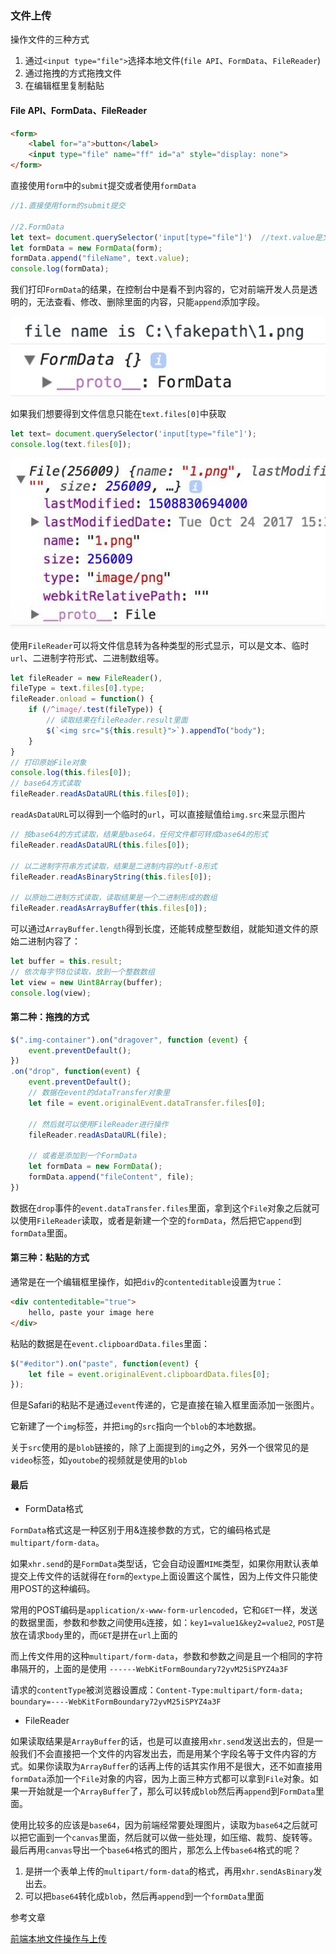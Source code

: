 ### 文件上传

操作文件的三种方式

1. 通过`<input type="file">`选择本地文件(`file API`、`FormData`、`FileReader`)
2. 通过拖拽的方式拖拽文件
3. 在编辑框里复制黏贴

#### File API、FormData、FileReader

```html
<form>
    <label for="a">button</label>
	<input type="file" name="ff" id="a" style="display: none">
</form>
```

直接使用`form`中的`submit`提交或者使用`formData`

```js
//1.直接使用form的submit提交

//2.FormData
let text= document.querySelector('input[type="file"]')	//text.value是文件的名字，不是文件内容
let formData = new FormData(form);
formData.append("fileName", text.value);
console.log(formData);
```

我们打印`FormData`的结果，在控制台中是看不到内容的，它对前端开发人员是透明的，无法查看、修改、删除里面的内容，只能`append`添加字段。

![](./images/fileup.jpeg)

如果我们想要得到文件信息只能在`text.files[0]`中获取

```js
let text= document.querySelector('input[type="file"]');
console.log(text.files[0]);
```

![](./images/file2.jpeg)

使用`FileReader`可以将文件信息转为各种类型的形式显示，可以是文本、临时`url`、二进制字符形式、二进制数组等。

```js
let fileReader = new FileReader(),
fileType = text.files[0].type;
fileReader.onload = function() {
    if (/^image/.test(fileType)) {
        // 读取结果在fileReader.result里面
        $(`<img src="${this.result}">`).appendTo("body");
    }
}
// 打印原始File对象
console.log(this.files[0]);
// base64方式读取
fileReader.readAsDataURL(this.files[0]);
```

`readAsDataURL`可以得到一个临时的`url`，可以直接赋值给`img.src`来显示图片

```js
// 按base64的方式读取，结果是base64，任何文件都可转成base64的形式
fileReader.readAsDataURL(this.files[0]);

// 以二进制字符串方式读取，结果是二进制内容的utf-8形式
fileReader.readAsBinaryString(this.files[0]);

// 以原始二进制方式读取，读取结果是一个二进制形成的数组
fileReader.readAsArrayBuffer(this.files[0]);
```

可以通过`ArrayBuffer.length`得到长度，还能转成整型数组，就能知道文件的原始二进制内容了：

```js
let buffer = this.result;
// 依次每字节8位读取，放到一个整数数组
let view = new Uint8Array(buffer);
console.log(view);
```

#### 第二种：拖拽的方式

```js
$(".img-container").on("dragover", function (event) {
    event.preventDefault();
})
.on("drop", function(event) {
    event.preventDefault();
    // 数据在event的dataTransfer对象里
    let file = event.originalEvent.dataTransfer.files[0];

    // 然后就可以使用FileReader进行操作
    fileReader.readAsDataURL(file);

    // 或者是添加到一个FormData
    let formData = new FormData();
    formData.append("fileContent", file);
})
```

数据在`drop`事件的`event.dataTransfer.files`里面，拿到这个`File`对象之后就可以使用`FileReader`读取，或者是新建一个空的`formData`，然后把它`append`到`formData`里面。

#### 第三种：粘贴的方式

通常是在一个编辑框里操作，如把`div`的`contenteditable`设置为`true`：

```html
<div contenteditable="true">
    hello, paste your image here
</div>
```

粘贴的数据是在`event.clipboardData.files`里面：

```js
$("#editor").on("paste", function(event) {
    let file = event.originalEvent.clipboardData.files[0];
});
```

但是Safari的粘贴不是通过`event`传递的，它是直接在输入框里面添加一张图片。

它新建了一个`img`标签，并把`img`的`src`指向一个`blob`的本地数据。

关于`src`使用的是`blob`链接的，除了上面提到的`img`之外，另外一个很常见的是`video`标签，如`youtobe`的视频就是使用的`blob`

#### 最后

- FormData格式

`FormData`格式这是一种区别于用&连接参数的方式，它的编码格式是`multipart/form-data`。

如果`xhr.send`的是`FormData`类型话，它会自动设置`MIME`类型，如果你用默认表单提交上传文件的话就得在`form`的`extype`上面设置这个属性，因为上传文件只能使用POST的这种编码。

常用的POST编码是`application/x-www-form-urlencoded`，它和`GET`一样，发送的数据里面，参数和参数之间使用`&`连接，如：`key1=value1&key2=value2`, `POST`是放在请求`body`里的，而`GET`是拼在`url`上面的

而上传文件用的这种`multipart/form-data`，参数和参数之间是且一个相同的字符串隔开的，上面的是使用
`------WebKitFormBoundary72yvM25iSPYZ4a3F`

请求的`contentType`被浏览器设置成：`Content-Type:multipart/form-data; boundary=----WebKitFormBoundary72yvM25iSPYZ4a3F`

- FileReader

如果读取结果是`ArrayBuffer`的话，也是可以直接用`xhr.send`发送出去的，但是一般我们不会直接把一个文件的内容发出去，而是用某个字段名等于文件内容的方式。如果你读取为`ArrayBuffer`的话再上传的话其实作用不是很大，还不如直接用`formData`添加一个`File`对象的内容，因为上面三种方式都可以拿到`File`对象。如果一开始就是一个`ArrayBuffer`了，那么可以转成`blob`然后再`append`到`FormData`里面。

使用比较多的应该是`base64`，因为前端经常要处理图片，读取为`base64`之后就可以把它画到一个`canvas`里面，然后就可以做一些处理，如压缩、裁剪、旋转等。最后再用`canvas`导出一个`base64`格式的图片，那怎么上传`base64`格式的呢？

1. 是拼一个表单上传的`multipart/form-data`的格式，再用`xhr.sendAsBinary`发出去。
2. 可以把`base64`转化成`blob`，然后再`append`到一个`formData`里面



参考文章

[前端本地文件操作与上传](https://zhuanlan.zhihu.com/p/31401799?utm_medium=social&utm_source=wechat_session)